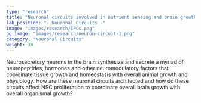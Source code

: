 ```yaml
---
type: "research"
title: "Neuronal circuits involved in nutrient sensing and brain growth control"
lab_position: "- Neuronal Circuits -"
image: "images/research/IPCs.png"
bg_image: "images/research/neuron-circuit-1.png"
category: "Neuronal Circuits"
weight: 30
---
```

Neurosecretory neurons in the brain synthesize and secrete a myriad of neuropeptides, hormones and other neuromodulatory factors that coordinate tissue growth and homeostasis with overall animal growth and physiology. How are these neuronal circuits architected and how do these circuits affect NSC proliferation to coordinate overall brain growth with overall organismal growth?